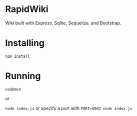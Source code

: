 # RapidWiki

Wiki built with Express, Sqlite, Sequelize, and Bootstrap.

# Installing

`npm install`

# Running

`nodemon`

or


`node index.js` or specify a port with `PORT=5002 node index.js`